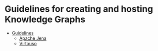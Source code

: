 # Guidelines for creating and hosting Knowledge Graphs

* [Guidelines](https://kgi4nfdi.github.io/Guidelines/)
   * [Apache Jena](https://kgi4nfdi.github.io/Guidelines/guide/apachejena/)
   * [Virtouso](https://kgi4nfdi.github.io/Guidelines/guide/virtuoso/)
